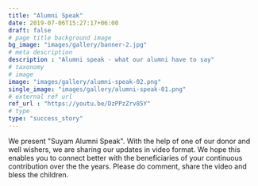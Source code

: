```yaml
---
title: "Alumni Speak"
date: 2019-07-06T15:27:17+06:00
draft: false
# page title background image
bg_image: "images/gallery/banner-2.jpg"
# meta description
description : "Alumni speak - what our alumni have to say"
# taxonomy
# image
image: "images/gallery/alumni-speak-02.png"
single_image: "images/gallery/alumni-speak-01.png"
# external ref url
ref_url : "https://youtu.be/DzPPzZrv85Y"
# type
type: "success_story"
---
```


We present "Suyam Alumni Speak". With the help of one of our donor and well 
wishers, we are sharing our updates in video format. We hope this enables you to 
connect better with the beneficiaries of your continuous contribution over the 
the years. Please do comment, share the video and bless the children.
